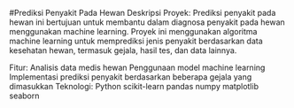 #Prediksi Penyakit Pada Hewan
Deskripsi Proyek: Prediksi penyakit pada hewan ini bertujuan untuk membantu dalam diagnosa penyakit pada hewan menggunakan machine learning. Proyek ini menggunakan algoritma machine learning untuk memprediksi jenis penyakit berdasarkan data kesehatan hewan, termasuk gejala, hasil tes, dan data lainnya.

Fitur:
Analisis data medis hewan
Penggunaan model machine learning
Implementasi prediksi penyakit berdasarkan beberapa gejala yang dimasukkan
Teknologi:
Python
scikit-learn
pandas
numpy
matplotlib
seaborn
